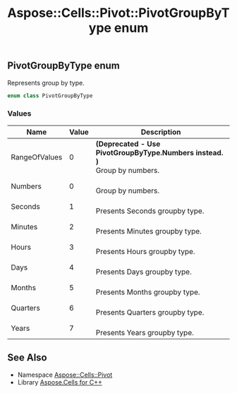 ﻿---
title: Aspose::Cells::Pivot::PivotGroupByType enum
linktitle: PivotGroupByType
second_title: Aspose.Cells for C++ API Reference
description: 'Aspose::Cells::Pivot::PivotGroupByType enum. Represents group by type in C++.'
type: docs
weight: 3700
url: /cpp/aspose.cells.pivot/pivotgroupbytype/
---
## PivotGroupByType enum


Represents group by type.

```cpp
enum class PivotGroupByType
```

### Values

| Name | Value | Description |
| --- | --- | --- |
| RangeOfValues | 0 |  **(Deprecated - Use PivotGroupByType.Numbers instead. )** <br>Group by numbers. |
| Numbers | 0 | <br>Group by numbers. |
| Seconds | 1 | <br>Presents Seconds groupby type. |
| Minutes | 2 | <br>Presents Minutes groupby type. |
| Hours | 3 | <br>Presents Hours groupby type. |
| Days | 4 | <br>Presents Days groupby type. |
| Months | 5 | <br>Presents Months groupby type. |
| Quarters | 6 | <br>Presents Quarters groupby type. |
| Years | 7 | <br>Presents Years groupby type. |

## See Also

* Namespace [Aspose::Cells::Pivot](../)
* Library [Aspose.Cells for C++](../../)
